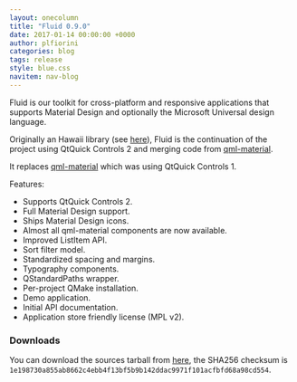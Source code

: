 ```yaml
---
layout: onecolumn
title: "Fluid 0.9.0"
date: 2017-01-14 00:00:00 +0000
author: plfiorini
categories: blog
tags: release
style: blue.css
navitem: nav-blog
---
```


Fluid is our toolkit for cross-platform and responsive applications that supports Material Design and optionally the Microsoft Universal design language.

Originally an Hawaii library (see [here][fluid-hawaii]), Fluid is the continuation of the project using QtQuick Controls 2 and merging code from [qml-material][qml-material].

It replaces [qml-material][qml-material] which was using QtQuick Controls 1.

Features:

* Supports QtQuick Controls 2.
* Full Material Design support.
* Ships Material Design icons.
* Almost all qml-material components are now available.
* Improved ListItem API.
* Sort filter model.
* Standardized spacing and margins.
* Typography components.
* QStandardPaths wrapper.
* Per-project QMake installation.
* Demo application.
* Initial API documentation.
* Application store friendly license (MPL v2).

### Downloads

You can download the sources tarball from [here][tarball], the SHA256 checksum is `1e198730a855ab8662c4ebb4f13bf5b9b142ddac9971f101acfbfd68a98cd554`.

[fluid-hawaii]: https://github.com/hawaii-desktop/fluid
[qml-material]: https://github.com/papyros/qml-material
[tarball]: https://github.com/lirios/fluid/releases/download/v0.9.0/fluid-0.9.0.tar.xz
